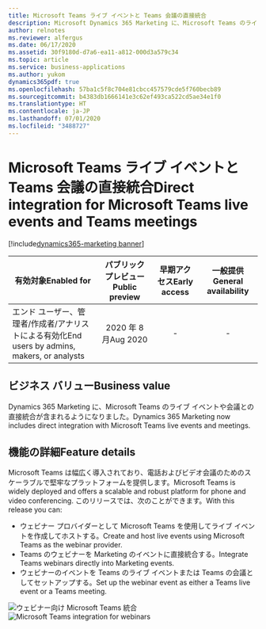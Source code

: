 ```yaml
---
title: Microsoft Teams ライブ イベントと Teams 会議の直接統合
description: Microsoft Dynamics 365 Marketing に、Microsoft Teams のライブ イベントや会議との直接統合が含まれるようになりました。
author: relnotes
ms.reviewer: alfergus
ms.date: 06/17/2020
ms.assetid: 30f9180d-d7a6-ea11-a812-000d3a579c34
ms.topic: article
ms.service: business-applications
ms.author: yukom
dynamics365pdf: true
ms.openlocfilehash: 57ba1c5f8c704e81cbcc457579cde5f760becb89
ms.sourcegitcommit: b4383db1666141e3c62ef493ca522cd5ae34e1f0
ms.translationtype: HT
ms.contentlocale: ja-JP
ms.lasthandoff: 07/01/2020
ms.locfileid: "3488727"
---
```

# <a name="direct-integration-for-microsoft-teams-live-events-and-teams-meetings"></a><span data-ttu-id="bc110-103">Microsoft Teams ライブ イベントと Teams 会議の直接統合</span><span class="sxs-lookup"><span data-stu-id="bc110-103">Direct integration for Microsoft Teams live events and Teams meetings</span></span>
[!include[dynamics365-marketing banner](../includes/dynamics365-marketing.md)]

| <span data-ttu-id="bc110-104">有効対象</span><span class="sxs-lookup"><span data-stu-id="bc110-104">Enabled for</span></span>    |  <span data-ttu-id="bc110-105">パブリック プレビュー</span><span class="sxs-lookup"><span data-stu-id="bc110-105">Public preview</span></span> | <span data-ttu-id="bc110-106">早期アクセス</span><span class="sxs-lookup"><span data-stu-id="bc110-106">Early access</span></span> | <span data-ttu-id="bc110-107">一般提供</span><span class="sxs-lookup"><span data-stu-id="bc110-107">General availability</span></span> | 
| ---------- | :----------: |:----------: |:----------: |
|<span data-ttu-id="bc110-108">エンド ユーザー、管理者/作成者/アナリストによる有効化</span><span class="sxs-lookup"><span data-stu-id="bc110-108">End users by admins, makers, or analysts</span></span>|<span data-ttu-id="bc110-109">2020 年 8 月</span><span class="sxs-lookup"><span data-stu-id="bc110-109">Aug 2020</span></span>|-| -|


## <a name="business-value"></a><span data-ttu-id="bc110-110">ビジネス バリュー</span><span class="sxs-lookup"><span data-stu-id="bc110-110">Business value</span></span>
<!-- bv start -->
<span data-ttu-id="bc110-111">Dynamics 365 Marketing に、Microsoft Teams のライブ イベントや会議との直接統合が含まれるようになりました。</span><span class="sxs-lookup"><span data-stu-id="bc110-111">Dynamics 365 Marketing now includes direct integration with Microsoft Teams live events and meetings.</span></span>
<!-- bv end -->



## <a name="feature-details"></a><span data-ttu-id="bc110-112">機能の詳細</span><span class="sxs-lookup"><span data-stu-id="bc110-112">Feature details</span></span>
<!--feature detail start -->
<span data-ttu-id="bc110-113">Microsoft Teams は幅広く導入されており、電話およびビデオ会議のためのスケーラブルで堅牢なプラットフォームを提供します。</span><span class="sxs-lookup"><span data-stu-id="bc110-113">Microsoft Teams is widely deployed and offers a scalable and robust platform for phone and video conferencing.</span></span> <span data-ttu-id="bc110-114">このリリースでは、次のことができます。</span><span class="sxs-lookup"><span data-stu-id="bc110-114">With this release you can:</span></span>

- <span data-ttu-id="bc110-115">ウェビナー プロバイダーとして Microsoft Teams を使用してライブ イベントを作成してホストする。</span><span class="sxs-lookup"><span data-stu-id="bc110-115">Create and host live events using Microsoft Teams as the webinar provider.</span></span>
- <span data-ttu-id="bc110-116">Teams のウェビナーを Marketing のイベントに直接統合する。</span><span class="sxs-lookup"><span data-stu-id="bc110-116">Integrate Teams webinars directly into Marketing events.</span></span>
- <span data-ttu-id="bc110-117">ウェビナーのイベントを Teams のライブ イベントまたは Teams の会議としてセットアップする。</span><span class="sxs-lookup"><span data-stu-id="bc110-117">Set up the webinar event as either a Teams live event or a Teams meeting.</span></span>
<!--feature detail end -->

<span data-ttu-id="bc110-118">![ウェビナー向け Microsoft Teams 統合](media/teams-integration-webinar-2.png "ウェビナー向け Microsoft Teams 統合")</span><span class="sxs-lookup"><span data-stu-id="bc110-118">![Microsoft Teams integration for webinars](media/teams-integration-webinar-2.png "Microsoft Teams integration for webinars")</span></span>
<!-- Picture 1 -->








